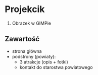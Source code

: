 # Projekcik
1. Obrazek w GIMPie

## Zawartość
- strona główna
- podstrony (powiaty):
    - 3 atrakcje (opis + fotki)
    - kontakt do starostwa powiatowego
    